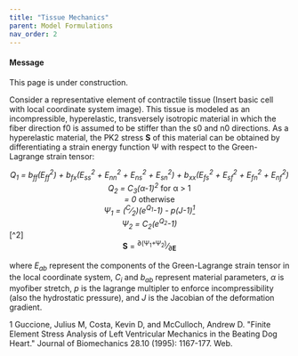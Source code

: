 ```yaml
---
title: "Tissue Mechanics"
parent: Model Formulations
nav_order: 2
---
```


<div class="notice--info">
  <h4>Message</h4>
  <p>This page is under  construction.</p>
</div>

Consider a representative element of contractile tissue (Insert basic cell with local coordinate system image).
This tissue is modeled as an incompressible, hyperelastic, transversely isotropic material in which the fiber direction f0 is assumed to be stiffer than the s0 and n0 directions. As a hyperelastic material, the PK2 stress   **S** of this material can be obtained by differentiating a strain energy function &Psi; with respect to the Green-Lagrange strain tensor:  

<center><i>Q<sub>1</sub> = b<sub>ff</sub>(E<sub>ff</sub><sup>2</sup>) + b<sub>fx</sub>(E<sub>ss</sub><sup>2</sup> + E<sub>nn</sub><sup>2</sup> + E<sub>ns</sub><sup>2</sup> + E<sub>sn</sub><sup>2</sup>) + b<sub>xx</sub>(E<sub>fs</sub><sup>2</sup> + E<sub>sf</sub><sup>2</sup> + E<sub>fn</sub><sup>2</sup> + E<sub>nf</sub><sup>2</sup>)</i></center>  


<center><i>Q<sub>2</sub> = C<sub>3</sub>(&alpha;-1)<sup>2</sup></i> for &alpha; > 1</center>  
<center><i> = 0 </i>otherwise</center>  


<center><i>&Psi;<sub>1</sub> = (<sup>C</sup>&frasl;<sub>2</sub>)(e<sup>Q<sub>1</sub></sup>-1) - p(J-1)<a href="#section1"><sup>1</sup></a></i></center>  


<center><i>&Psi;<sub>2</sub> = C<sub>2</sub>(e<sup>Q<sub>2</sub></sup>-1)</i></center>[^2]  


<center> <b>S</b> = <sup>&part;(&Psi;<sub>1</sub>+&Psi;<sub>2</sub>)</sup>&frasl;<sub>&part;<b>E</b></sub></center>  

where <i>E<sub>ab</sub></i> represent the components of the Green-Lagrange strain tensor in the local coordinate system, <i>C<sub>i</sub></i> and <i>b<sub>ab</sub></i> represent material parameters, <i>&alpha;</i> is myofiber stretch, <i>p</i> is the lagrange multipler to enforce incompressibility (also the hydrostatic pressure), and <i>J</i> is the Jacobian of the deformation gradient.  


<p id="section1">1 Guccione, Julius M, Costa, Kevin D, and McCulloch, Andrew D. "Finite Element Stress Analysis of Left Ventricular Mechanics in the Beating Dog Heart." Journal of Biomechanics 28.10 (1995): 1167-177. Web.</p>

[^1]:Guccione, Julius M, Costa, Kevin D, and McCulloch, Andrew D. "Finite Element Stress Analysis of Left Ventricular Mechanics in the Beating Dog Heart." Journal of Biomechanics 28.10 (1995): 1167-177. Web.  

[^2]:Xi C, Kassab GS, Lee LC. Microstructure-based finite element model of left ventricle passive inflation. Acta Biomater. 2019 May;90:241-253. doi: 10.1016/j.actbio.2019.04.016. Epub 2019 Apr 11. PMID: 30980939; PMCID: PMC6677579.
